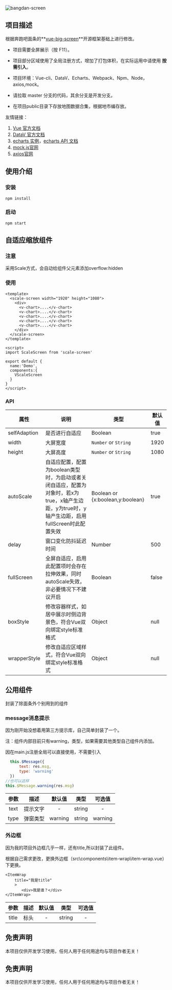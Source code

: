 ![bangdan-screen](https://socialify.git.ci/9075512/bangdan-screen/image?description=1&font=Inter&forks=1&issues=1&language=1&name=1&owner=1&pattern=Circuit%20Board&pulls=1&stargazers=1&theme=Light)
## 项目描述


根据奔跑吧面条的**[vue-big-screen](https://gitee.com/MTrun/big-screen-vue-datav)**开源框架基础上进行修改。

- 项目需要全屏展示（按 F11）。

- 项目部分区域使用了全局注册方式，增加了打包体积，在实际运用中请使用 **按需引入**。

- 项目环境：Vue-cli、DataV、Echarts、Webpack、Npm、Node，axios,mock。

- 请拉取 master 分支的代码，其余分支是开发分支。

- 在项目public目录下存放地图数据合集，根据地市编存放。


友情链接：

1. [Vue 官方文档](https://gitee.com/link?target=https%3A%2F%2Fcn.vuejs.org%2Fv2%2Fguide%2Finstance.html)
2. [DataV 官方文档](https://gitee.com/link?target=http%3A%2F%2Fdatav.jiaminghi.com%2Fguide%2F)
3. [echarts 实例](https://gitee.com/link?target=https%3A%2F%2Fecharts.apache.org%2Fexamples%2Fzh%2Findex.html)，[echarts API 文档](https://gitee.com/link?target=https%3A%2F%2Fecharts.apache.org%2Fzh%2Fapi.html%23echarts)
4. [mock.js官网](http://mockjs.com/examples.html)
5. [axios官网](https://axios-http.com/)

## 使用介绍

### 安装

```npm
npm install   
```
### 启动

```npm
npm start 
```

## 自适应缩放组件

### 注意

采用Scale方式，会自动给组件父元素添加overflow:hidden 

### 使用

```vue
<template>
  <scale-screen width="1920" height="1080">
    <div>
      <v-chart>....</v-chart>
      <v-chart>....</v-chart>
      <v-chart>....</v-chart>
      <v-chart>....</v-chart>
      <v-chart>....</v-chart>
    </div>
  </scale-screen>
</template>

<script>
import ScaleScreen from 'scale-screen'

export default {
  name:'Demo',
  components:{
    VScaleScreen
  }
}
</script>
```
### API
| 属性         | 说明                                                         | 类型                             | 默认值 |
| ------------ | ------------------------------------------------------------ | -------------------------------- | ------ |
| selfAdaption | 是否进行自适应                                               | Boolean                          | true   |
| width        | 大屏宽度                                                     | `Number` or `String`             | 1920   |
| height       | 大屏高度                                                     | `Number` or `String`             | 1080   |
| autoScale    | 自适应配置，配置为boolean类型时，为启动或者关闭自适应，配置为对象时，若x为true，x轴产生边距，y为true时，y轴产生边距，启用fullScreen时此配置失效 | Boolean or {x:boolean,y:boolean} | true   |
| delay        | 窗口变化防抖延迟时间                                         | Number                           | 500    |
| fullScreen   | 全屏自适应，启用此配置项时会存在拉伸效果，同时autoScale失效，非必要情况下不建议开启 | Boolean                          | false  |
| boxStyle     | 修改容器样式，如居中展示时侧边背景色，符合Vue双向绑定style标准格式 | Object                           | null   |
| wrapperStyle | 修改自适应区域样式，符合Vue双向绑定style标准格式             | Object                           | null   |

## 公用组件

封装了除面条外个别用到的组件

### message消息提示

因为刚开始没想着用第三方提示库，自己简单封装了一个。

注：组件内部目前只有warning，类型，如果需要其他类型自己组件内添加。

因在main.js注册全局可以直接使用，不需要引入

```js
  this.$Message({
      text: res.msg,
      type: 'warning'
  })
//也可以这样
this.$Message.warning(res.msg)
```

| 参数 |   描述   | 默认值  |  类型  | 可选值  |
| :--: | :------: | :-----: | :----: | :-----: |
| text | 提示文字 |    -    | string |    -    |
| type | 弹窗类型 | warning | string | warning |

### 外边框

因为我的项目外边框几乎一样，还有title,所以封装了此组件。

根据自己需求更改，更换外边框（src\components\item-wrap\item-wrap.vue）下更换。

```vue
<ItemWrap
    title="我是title"
    >
       <div>我是谁？</div>
</ItemWrap>
```

| 参数  | 描述 | 默认值 |  类型  | 可选值 |
| :---: | :--: | :----: | :----: | :----: |
| title | 标头 |   -    | string |   -    |

## 免责声明

本项目仅供开发学习使用，任何人用于任何用途均与项目作者无关！


## 免责声明

本项目仅供开发学习使用，任何人用于任何用途均与项目作者无关！
